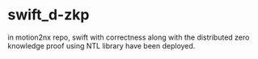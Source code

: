 # swift_d-zkp
in motion2nx repo, swift with correctness along with the distributed zero knowledge proof using NTL library have been deployed. 
